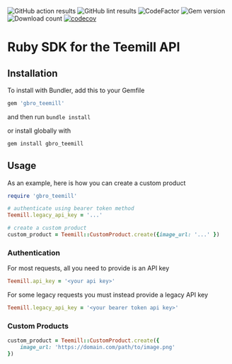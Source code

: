![GitHub action results](https://github.com/G-Bro/teemill-ruby-sdk/actions/workflows/ruby.yml/badge.svg)
![GitHub lint results](https://github.com/G-Bro/teemill-ruby-sdk/actions/workflows/lint.yml/badge.svg)
![CodeFactor](https://www.codefactor.io/repository/github/g-bro/teemill-ruby-sdk/badge)
![Gem version](https://img.shields.io/gem/v/gbro_teemill)
![Download count](https://img.shields.io/gem/dv/gbro_teemill/stable)
[![codecov](https://codecov.io/gh/G-Bro/teemill-ruby-sdk/branch/master/graph/badge.svg?token=M55KY6XAIU)](https://codecov.io/gh/G-Bro/teemill-ruby-sdk)

# Ruby SDK for the Teemill API

## Installation

To install with Bundler, add this to your Gemfile

```bash
gem 'gbro_teemill'
```
and then run `bundle install`

or install globally with
```bash
gem install gbro_teemill
```

## Usage

As an example, here is how you can create a custom product
```ruby
require 'gbro_teemill'

# authenticate using bearer token method
Teemill.legacy_api_key = '...'

# create a custom product
custom_product = Teemill::CustomProduct.create({image_url: '...' })
```

### Authentication

For most requests, all you need to provide is an API key

```ruby
Teemill.api_key = '<your api key>'
```

For some legacy requests you must instead provide a legacy API key

```ruby
Teemill.legacy_api_key = '<your bearer token api key>'
```

### Custom Products

```ruby
custom_product = Teemill::CustomProduct.create({
    image_url: 'https://domain.com/path/to/image.png'
})
```
